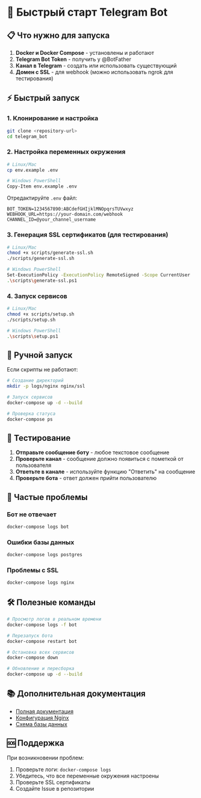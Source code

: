 # 🚀 Быстрый старт Telegram Bot

## 📋 Что нужно для запуска

1. **Docker и Docker Compose** - установлены и работают
2. **Telegram Bot Token** - получить у @BotFather
3. **Канал в Telegram** - создать или использовать существующий
4. **Домен с SSL** - для webhook (можно использовать ngrok для тестирования)

## ⚡ Быстрый запуск

### 1. Клонирование и настройка

```bash
git clone <repository-url>
cd telegram_bot
```

### 2. Настройка переменных окружения

```bash
# Linux/Mac
cp env.example .env

# Windows PowerShell
Copy-Item env.example .env
```

Отредактируйте `.env` файл:
```env
BOT_TOKEN=1234567890:ABCdefGHIjklMNOpqrsTUVwxyz
WEBHOOK_URL=https://your-domain.com/webhook
CHANNEL_ID=@your_channel_username
```

### 3. Генерация SSL сертификатов (для тестирования)

```bash
# Linux/Mac
chmod +x scripts/generate-ssl.sh
./scripts/generate-ssl.sh

# Windows PowerShell
Set-ExecutionPolicy -ExecutionPolicy RemoteSigned -Scope CurrentUser
.\scripts\generate-ssl.ps1
```

### 4. Запуск сервисов

```bash
# Linux/Mac
chmod +x scripts/setup.sh
./scripts/setup.sh

# Windows PowerShell
.\scripts\setup.ps1
```

## 🔧 Ручной запуск

Если скрипты не работают:

```bash
# Создание директорий
mkdir -p logs/nginx nginx/ssl

# Запуск сервисов
docker-compose up -d --build

# Проверка статуса
docker-compose ps
```

## 📱 Тестирование

1. **Отправьте сообщение боту** - любое текстовое сообщение
2. **Проверьте канал** - сообщение должно появиться с пометкой от пользователя
3. **Ответьте в канале** - используйте функцию "Ответить" на сообщение
4. **Проверьте бота** - ответ должен прийти пользователю

## 🚨 Частые проблемы

### Бот не отвечает
```bash
docker-compose logs bot
```

### Ошибки базы данных
```bash
docker-compose logs postgres
```

### Проблемы с SSL
```bash
docker-compose logs nginx
```

## 🛠️ Полезные команды

```bash
# Просмотр логов в реальном времени
docker-compose logs -f bot

# Перезапуск бота
docker-compose restart bot

# Остановка всех сервисов
docker-compose down

# Обновление и пересборка
docker-compose up -d --build
```

## 📚 Дополнительная документация

- [Полная документация](README.md)
- [Конфигурация Nginx](nginx/nginx.conf)
- [Схема базы данных](init.sql)

## 🆘 Поддержка

При возникновении проблем:
1. Проверьте логи: `docker-compose logs`
2. Убедитесь, что все переменные окружения настроены
3. Проверьте SSL сертификаты
4. Создайте Issue в репозитории
